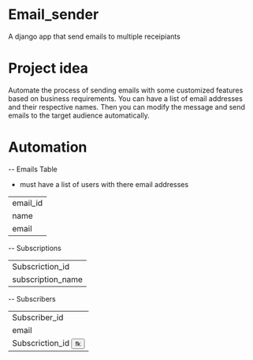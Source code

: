 # Email_sender

A django app that send emails to multiple receipiants

# Project idea

<p>Automate the process of sending emails with some customized features based on business requirements. You can have a list of email addresses and their respective names. Then you can modify the message and send emails to the target audience automatically.</p>

# Automation

-- Emails Table

- must have a list of users with there email addresses
<table>
<tr><td>email_id</td></tr>
<tr><td>name</td></tr>
<tr><td>email</td></tr>
</table>

-- Subscriptions

<table>
<tr><td>Subscriction_id</td></tr>
<tr><td>subscription_name</td></tr>
</table>

-- Subscribers

<table>
<tr><td>Subscriber_id</td></tr>
<tr><td>email</td></tr>
<tr><td>Subscriction_id <small bg-color='blue'><button>fk</button></small></td></tr>
</table>
